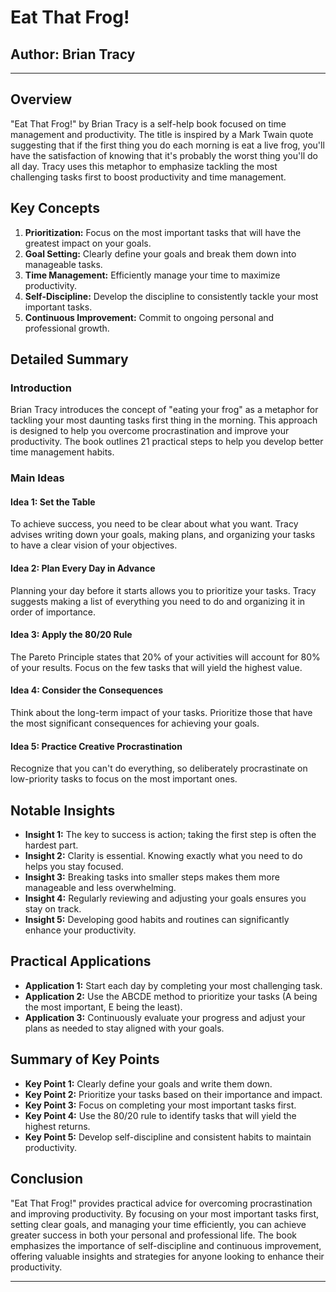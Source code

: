 # Eat That Frog!

## Author: Brian Tracy

---

## Overview
"Eat That Frog!" by Brian Tracy is a self-help book focused on time management and productivity. The title is inspired by a Mark Twain quote suggesting that if the first thing you do each morning is eat a live frog, you'll have the satisfaction of knowing that it's probably the worst thing you'll do all day. Tracy uses this metaphor to emphasize tackling the most challenging tasks first to boost productivity and time management.

## Key Concepts
1. **Prioritization:** Focus on the most important tasks that will have the greatest impact on your goals.
2. **Goal Setting:** Clearly define your goals and break them down into manageable tasks.
3. **Time Management:** Efficiently manage your time to maximize productivity.
4. **Self-Discipline:** Develop the discipline to consistently tackle your most important tasks.
5. **Continuous Improvement:** Commit to ongoing personal and professional growth.

## Detailed Summary
### Introduction
Brian Tracy introduces the concept of "eating your frog" as a metaphor for tackling your most daunting tasks first thing in the morning. This approach is designed to help you overcome procrastination and improve your productivity. The book outlines 21 practical steps to help you develop better time management habits.

### Main Ideas
#### Idea 1: Set the Table
To achieve success, you need to be clear about what you want. Tracy advises writing down your goals, making plans, and organizing your tasks to have a clear vision of your objectives.

#### Idea 2: Plan Every Day in Advance
Planning your day before it starts allows you to prioritize your tasks. Tracy suggests making a list of everything you need to do and organizing it in order of importance.

#### Idea 3: Apply the 80/20 Rule
The Pareto Principle states that 20% of your activities will account for 80% of your results. Focus on the few tasks that will yield the highest value.

#### Idea 4: Consider the Consequences
Think about the long-term impact of your tasks. Prioritize those that have the most significant consequences for achieving your goals.

#### Idea 5: Practice Creative Procrastination
Recognize that you can't do everything, so deliberately procrastinate on low-priority tasks to focus on the most important ones.

## Notable Insights
- **Insight 1:** The key to success is action; taking the first step is often the hardest part.
- **Insight 2:** Clarity is essential. Knowing exactly what you need to do helps you stay focused.
- **Insight 3:** Breaking tasks into smaller steps makes them more manageable and less overwhelming.
- **Insight 4:** Regularly reviewing and adjusting your goals ensures you stay on track.
- **Insight 5:** Developing good habits and routines can significantly enhance your productivity.

## Practical Applications
- **Application 1:** Start each day by completing your most challenging task.
- **Application 2:** Use the ABCDE method to prioritize your tasks (A being the most important, E being the least).
- **Application 3:** Continuously evaluate your progress and adjust your plans as needed to stay aligned with your goals.

## Summary of Key Points
- **Key Point 1:** Clearly define your goals and write them down.
- **Key Point 2:** Prioritize your tasks based on their importance and impact.
- **Key Point 3:** Focus on completing your most important tasks first.
- **Key Point 4:** Use the 80/20 rule to identify tasks that will yield the highest returns.
- **Key Point 5:** Develop self-discipline and consistent habits to maintain productivity.

## Conclusion
"Eat That Frog!" provides practical advice for overcoming procrastination and improving productivity. By focusing on your most important tasks first, setting clear goals, and managing your time efficiently, you can achieve greater success in both your personal and professional life. The book emphasizes the importance of self-discipline and continuous improvement, offering valuable insights and strategies for anyone looking to enhance their productivity.

---

